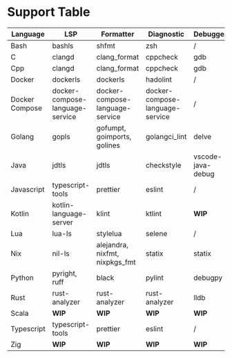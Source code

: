 # Support Table

| Language       | LSP                             | Formatter                       | Diagnostic                      | Debugger          | Test    |
| -------------- | ------------------------------- | ------------------------------- | ------------------------------- | ----------------- | ------- |
| Bash           | bashls                          | shfmt                           | zsh                             | /                 | /       |
| C              | clangd                          | clang_format                    | cppcheck                        | gdb               | /       |
| Cpp            | clangd                          | clang_format                    | cppcheck                        | gdb               | **WIP** |
| Docker         | dockerls                        | dockerls                        | hadolint                        | /                 | /       |
| Docker Compose | docker-compose-language-service | docker-compose-language-service | docker-compose-language-service | /                 | /       |
| Golang         | gopls                           | gofumpt, goimports, golines     | golangci_lint                   | delve             | go      |
| Java           | jdtls                           | jdtls                           | checkstyle                      | vscode-java-debug | **WIP** |
| Javascript     | typescript-tools                | prettier                        | eslint                          | /                 | /       |
| Kotlin         | kotlin-language-server          | klint                           | ktlint                          | **WIP**           | **WIP** |
| Lua            | lua-ls                          | stylelua                        | selene                          | /                 | /       |
| Nix            | nil-ls                          | alejandra, nixfmt, nixpkgs_fmt  | statix                          | statix            | /       |
| Python         | pyright, ruff                   | black                           | pylint                          | debugpy           | **WIP** |
| Rust           | rust-analyzer                   | rust-analyzer                   | rust-analyzer                   | lldb              | **WIP** |
| Scala          | **WIP**                         | **WIP**                         | **WIP**                         | **WIP**           | **WIP** |
| Typescript     | typescript-tools                | prettier                        | eslint                          | /                 | /       |
| Zig            | **WIP**                         | **WIP**                         | **WIP**                         | **WIP**           | **WIP** |
